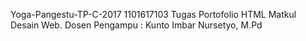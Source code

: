 Yoga-Pangestu-TP-C-2017
1101617103
Tugas Portofolio HTML Matkul Desain Web. Dosen Pengampu : Kunto Imbar Nursetyo, M.Pd
